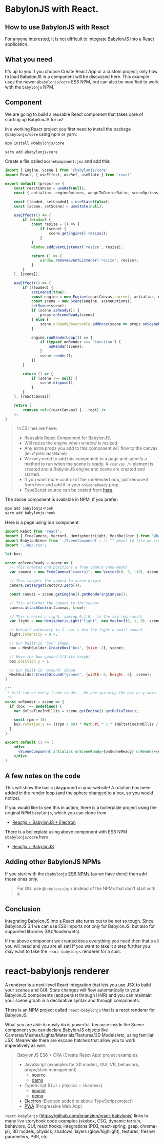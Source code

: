 # BabylonJS with React.
## How to use BabylonJS with React

For anyone interested, it is not difficult to integrate BabylonJS into a React application. 

## What you need
It's up to you if you choose Create React App or a custom project; only how to load BabylonJS in a component will be discussed here.  This example uses the newer `@babylonjs/core` ES6 NPM, but can also be modified to work with the `babylonjs` NPM.

## Component
We are going to build a reusable React component that takes care of starting up BabylonJS for us!

In a working React project you first need to install the package `@babylonjs/core` using npm or yarn:
```bash
npm install @babylonjs/core
```

```bash
yarn add @babylonjs/core
```
Create a file called `SceneComponent.jsx` and add this:
```jsx
import { Engine, Scene } from '@babylonjs/core'
import React, { useEffect, useRef, useState } from 'react'

export default (props) => {
    const reactCanvas = useRef(null);
    const { antialias, engineOptions, adaptToDeviceRatio, sceneOptions, onRender, onSceneReady, ...rest } = props;

    const [loaded, setLoaded] = useState(false);
    const [scene, setScene] = useState(null);

    useEffect(() => {
        if (window) {
            const resize = () => {
                if (scene) {
                    scene.getEngine().resize();
                }
            }
            window.addEventListener('resize', resize);

            return () => {
                window.removeEventListener('resize', resize);
            }
        }
    }, [scene]);

    useEffect(() => {
        if (!loaded) {
            setLoaded(true);
            const engine = new Engine(reactCanvas.current, antialias, engineOptions, adaptToDeviceRatio);
            const scene = new Scene(engine, sceneOptions);
            setScene(scene);
            if (scene.isReady()) {
                props.onSceneReady(scene)
            } else {
                scene.onReadyObservable.addOnce(scene => props.onSceneReady(scene));
            }

            engine.runRenderLoop(() => {
                if (typeof onRender === 'function') {
                    onRender(scene);
                }
                scene.render();
            })
        }

        return () => {
            if (scene !== null) {
                scene.dispose();
            }
        }
    }, [reactCanvas])

    return (
        <canvas ref={reactCanvas} {...rest} />
    );
}
```
>In 55 lines we have: 
> * Reusable React Component for BabylonJS.
> * Will resize the engine when window is resized.
> * Any extra props you add to this component will flow to the canvas (ie: style/className)
> * We only need to add this component to a page and specify a method to run when the scene is ready.  A `<canvas />` element is created and a BabylonJS engine and scene are created and started.
> * If you want more control of the runRenderLoop, just remove it from here and add it in your `onSceneReady` prop.
> * TypeScript source can be copied from [here](https://raw.githubusercontent.com/brianzinn/babylonjs-hook/master/src/babylonjs-hook.tsx).

The above component is available in NPM, if you prefer:
```bash
npm add babylonjs-hook
yarn add babylonjs-hook
```

Here is a page using our component:

```jsx
import React from 'react';
import { FreeCamera, Vector3, HemisphericLight, MeshBuilder } from '@babylonjs/core';
import BabylonScene from './SceneComponent'; // ^^ point to file we created above or 'babylonjs-hook' NPM.
import './App.css';

let box;

const onSceneReady = scene => {
  // This creates and positions a free camera (non-mesh)
  var camera = new FreeCamera("camera1", new Vector3(0, 5, -10), scene);

  // This targets the camera to scene origin
  camera.setTarget(Vector3.Zero());

  const canvas = scene.getEngine().getRenderingCanvas();

  // This attaches the camera to the canvas
  camera.attachControl(canvas, true);

  // This creates a light, aiming 0,1,0 - to the sky (non-mesh)
  var light = new HemisphericLight("light", new Vector3(0, 1, 0), scene);

  // Default intensity is 1. Let's dim the light a small amount
  light.intensity = 0.7;

  // Our built-in 'box' shape.
  box = MeshBuilder.CreateBox("box", {size: 2}, scene);

  // Move the box upward 1/2 its height
  box.position.y = 1;

  // Our built-in 'ground' shape.
  MeshBuilder.CreateGround("ground", {width: 6, height: 6}, scene);
}

/**
 * Will run on every frame render.  We are spinning the box on y-axis.
 */
const onRender = scene => {
  if (box !== undefined) {
    var deltaTimeInMillis = scene.getEngine().getDeltaTime();

    const rpm = 10;
    box.rotation.y += ((rpm / 60) * Math.PI * 2 * (deltaTimeInMillis / 1000));
  }
}

export default () => (
    <div>
      <SceneComponent antialias onSceneReady={onSceneReady} onRender={onRender} id='my-canvas' />
    </div>
)
```

## A few notes on the code
This will show the basic playground in your website!  A rotation has been added in the render loop (and the sphere changed to a box, so you would notice).

If you would like to see this in action, there is a boilerplate project using the original NPM `babylonjs`, which you can clone from
* [Reactjs + BabylonJS + Electron](https://github.com/blurymind/babylon-react-electron-app)

There is a boilerplate using above component with ES6 NPM `@babylonjs/core` here
* [Reactjs + BabylonJS](https://github.com/brianzinn/babylonjs-cra-vanilla-ts)

## Adding other BabylonJS NPMs
If you start with the `@babylonjs` [ES6 NPMs](https://doc.babylonjs.com/features/es6_support) (as we have done) then add those ones only.  
> For GUI use `@babylonjs/gui` instead of the NPMs that don't start with `@`.

## Conclusion

Integrating BabylonJS into a React site turns out to be not so tough.  Since BabylonJS 3.1 we can use ES6 imports not only for BabylonJS, but also for supported libraries (GUI/loaders/etc).

If the above component we created does everything you need then that's all you will need and you are all set!  If you want to take it a step further you may want to take the `react-babylonjs` renderer for a spin.

# react-babylonjs renderer
A renderer is a next-level React integration that lets you use JSX to build your scenes and GUI.  State changes will flow automatically to your BabylonJS components (and persist through HMR) and you can maintain your scene graph in a declarative syntax and through components.

There is an NPM project called `react-babylonjs` that is a react renderer for BabylonJS.

What you are able to easily do is powerful, because inside the Scene component you can declare BabylonJS objects like Cameras/Meshes/Lights/Materials/Textures/3D Models/etc, using familiar JSX.  Meanwhile there are escape hatches that allow you to work imperatively as well.

> BabylonJS ES6 + CRA (Create React App) project examples:
> * JavaScript (examples for 3D models, GUI, VR, behaviors, props/state management)
>   * [source](https://github.com/brianzinn/create-react-app-typescript-babylonjs)
>   * [demo](https://brianzinn.github.io/create-react-app-babylonjs/)
>* TypeScript (GUI + physics + shadows)
>   * [source](https://github.com/brianzinn/create-react-app-babylonjs)
>   * [demo](https://brianzinn.github.io/create-react-app-typescript-babylonjs/)
>* [Electron](https://github.com/brianzinn/react-babylonjs-electron) (Electron added to above TypeScript project)
>* [PWA](https://github.com/brianzinn/create-react-app-babylonjs-pwa) (Progressive Web App)

`react-babylonjs` (https://github.com/brianzinn/react-babylonjs) links to many live storybook code examples (skybox, CSG, dynamic terrain, behaviors, GUI, react hooks, integrations (PIXI, react-spring, gsap, chroma-js), 3D models, physics, shadows, layers (glow/highlight), textures, fresnel parameters, PBR, etc.